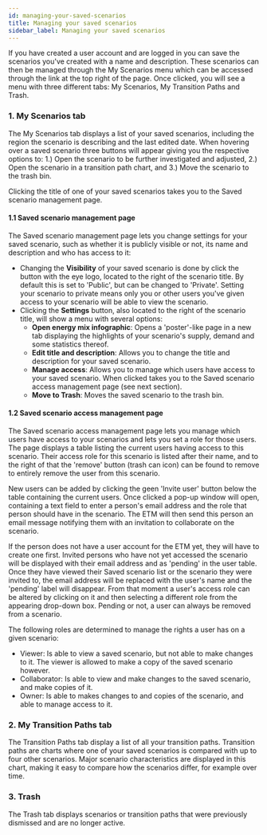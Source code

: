 ```yaml
---
id: managing-your-saved-scenarios
title: Managing your saved scenarios
sidebar_label: Managing your saved scenarios
---
```


If you have created a user account and are logged in you can save the scenarios you've created with a name and description. These scenarios can then be managed through the My Scenarios menu which can be accessed through the link at the top right of the page. Once clicked, you will see a menu with three different tabs: My Scenarios, My Transition Paths and Trash.

### 1. My Scenarios tab
The My Scenarios tab displays a list of your saved scenarios, including the region the scenario is describing and the last edited date. When hovering over a saved scenario three buttons will appear giving you the respective options to: 1.) Open the scenario to be further investigated and adjusted, 2.) Open the scenario in a transition path chart, and 3.) Move the scenario to the trash bin.

Clicking the title of one of your saved scenarios takes you to the Saved scenario management page.

#### 1.1 Saved scenario management page
The Saved scenario management page lets you change settings for your saved scenario, such as whether it is publicly visible or not, its name and description  and who has access to it:

- Changing the **Visibility** of your saved scenario is done by click the button with the eye logo, located to the right of the scenario title. By default this is set to 'Public', but can be changed to 'Private'. Setting your scenario to private means only you or other users you've given access to your scenario will be able to view the scenario.
- Clicking the **Settings** button, also located to the right of the scenario title, will show a menu with several options:
  - **Open energy mix infographic**: Opens a 'poster'-like page in a new tab displaying the highlights of your scenario's supply, demand and some statistics thereof.
  - **Edit title and description**: Allows you to change the title and description for your saved scenario.
  - **Manage access**: Allows you to manage which users have access to your saved scenario. When clicked takes you to the Saved scenario access management page (see next section).
  - **Move to Trash**: Moves the saved scenario to the trash bin.

#### 1.2 Saved scenario access management page
The Saved scenario access management page lets you manage which users have access to your scenarios and lets you set a role for those users. The page displays a table listing the current users having access to this scenario. Their access role for this scenario is listed after their name, and to the right of that the 'remove' button (trash can icon) can be found to remove to entirely remove the user from this scenario.

New users can be added by clicking the geen 'Invite user' button below the table containing the current users. Once clicked a pop-up window will open, containing a text field to enter a person's email address and the role that person should have in the scenario. The ETM will then send this person an email message notifying them with an invitation to collaborate on the scenario.

If the person does not have a user account for the ETM yet, they will have to create one first. Invited persons who have not yet accessed the scenario will be displayed with their email address and as 'pending' in the user table. Once they have viewed their Saved scenario list or the scenario they were invited to, the email address will be replaced with the user's name and the 'pending' label will disappear. From that moment a user's access role can be altered by clicking on it and then selecting a different role from the appearing drop-down box. Pending or not, a user can always be removed from a scenario.

The following roles are determined to manage the rights a user has on a given scenario:

- Viewer: Is able to view a saved scenario, but not able to make changes to it. The viewer is allowed to make a copy of the saved scenario however.
- Collaborator: Is able to view and make changes to the saved scenario, and make copies of it.
- Owner: Is able to makes changes to and copies of the scenario, and able to manage access to it.

### 2. My Transition Paths tab
The Transition Paths tab display a list of all your transition paths. Transition paths are charts where one of your saved scenarios is compared with up to four other scenarios. Major scenario characteristics are displayed in this chart, making it easy to compare how the scenarios differ, for example over time.

### 3. Trash
The Trash tab displays scenarios or transition paths that were previously dismissed and are no longer active.




